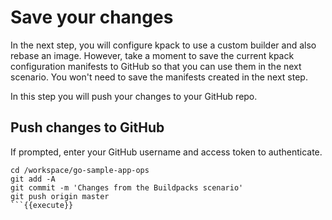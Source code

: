 # Save your changes

In the next step, you will configure kpack to use a custom builder and also rebase an image. 
However, take a moment to save the current kpack configuration manifests to GitHub so that you can use them in the next scenario. 
You won't need to save the manifests created in the next step.

In this step you will push your changes to your GitHub repo.

## Push changes to GitHub

If prompted, enter your GitHub username and access token to authenticate.

```
cd /workspace/go-sample-app-ops
git add -A
git commit -m 'Changes from the Buildpacks scenario'
git push origin master
```{{execute}}
